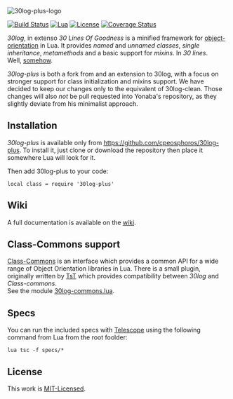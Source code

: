 ![30log-plus-logo](https://github.com/cpeosphoros/30log-plus/raw/master/30log-plus-logo.png)

[![Build Status](https://travis-ci.org/cpeosphoros/30log-plus.png)](https://travis-ci.org/cpeosphoros/30log-plus)
[![Lua](https://img.shields.io/badge/Lua-5.1%2C%205.2%2C%205.3%2C%20JIT-blue.svg)]()
[![License](http://img.shields.io/badge/Licence-MIT-brightgreen.svg)](LICENSE)
[![Coverage Status](https://coveralls.io/repos/github/cpeosphoros/30log-plus/badge.svg?branch=master)](https://coveralls.io/github/cpeosphoros/30log-plus?branch=master)

*30log*, in extenso *30 Lines Of Goodness* is a minified framework for [object-orientation](http://lua-users.org/wiki/ObjectOrientedProgramming) in Lua.
It provides  *named* and *unnamed classes*, *single inheritance*, *metamethods* and a basic support for _mixins_. In *30 lines*.<br/>
Well, [somehow](http://github.com/Yonaba/30log#30log-cleanlua).

*30log-plus* is both a fork from and an extension to 30log, with a focus on
stronger support for class initialization and mixins support. We have decided to
keep our changes only to the equivalent of 30log-clean. Those changes will also
*not* be pull requested into Yonaba's repository, as they slightly deviate from
his minimalist approach.

## Installation

*30log-plus* is available only from https://github.com/cpeosphoros/30log-plus.
To install it, just clone or download the repository then place it somewhere Lua
will look for it.

Then add 30log-plus to your code:

```
local class = require '30log-plus'
```

## Wiki

A full documentation is available on the [wiki](https://github.com/cpeosphoros/30log-plus/wiki).

## Class-Commons support

[Class-Commons](https://github.com/bartbes/Class-Commons) is an interface which provides a common API for a wide range of Object Orientation libraries in Lua. There is a small plugin, originally written by [TsT](https://github.com/tst2005)
which provides compatibility between *30log* and *Class-commons*. <br/>
See the module [30log-commons.lua](https://github.com/Yonaba/30log/blob/master/30log-commons.lua).


## Specs

You can run the included specs with [Telescope](https://github.com/norman/telescope) using the following command from Lua from the root foolder:

```
lua tsc -f specs/*
```

## License

This work is [MIT-Licensed](https://raw.githubusercontent.com/cpeosphoros/30log-plus/master/LICENSE).

